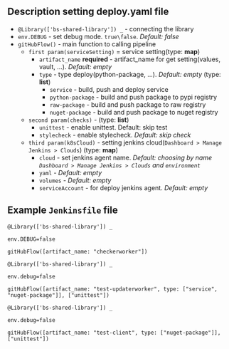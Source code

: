 ## Description setting deploy.yaml file

- `@Library(['bs-shared-library']) _` - connecting the library
- `env.DEBUG` - set debug mode. `true\false`. *Default: false*
- `gitHubFlow()` - main function to calling pipeline
  - `first param(serviceSetting)` = service setting(type: **map**)
    - `artifact_name` **required** - artifact_name for get setting(values, vault, ...). *Default: empty*
    - `type` - type deploy(python-package, ...). *Default: empty* (type: **list**)
      - `service` - build, push and deploy service
      - `python-package` - build and push package to pypi registry
      - `raw-package` - build and push package to raw registry
      - `nuget-package` - build and push package to nuget registry
  - `second param(checks)` - (type: **list**)
    - `unittest` - enable unittest. Default: skip test
    - `stylecheck` - enable stylecheck. *Default: skip check*
  - `third param(k8sCloud)` - setting jenkins cloud(`Dashboard > Manage Jenkins > Clouds`) (type: **map**)
    - `cloud` - set jenkins agent name. *Default: choosing by name `Dashboard > Manage Jenkins > Clouds` and `environment`*
    - `yaml` - *Default: empty*
    - `volumes` - *Default: empty*
    - `serviceAccount` - for deploy jenkins agent. *Default: empty*

## Example `Jenkinsfile` file
```
@Library(['bs-shared-library']) _

env.DEBUG=false

gitHubFlow([artifact_name: "checkerworker"])
```

```
@Library(['bs-shared-library']) _

env.debug=false

gitHubFlow([artifact_name: "test-updaterworker", type: ["service", "nuget-package"]], ["unittest"])
```

```
@Library(['bs-shared-library']) _

env.debug=false

gitHubFlow([artifact_name: "test-client", type: ["nuget-package"]], ["unittest"])
```